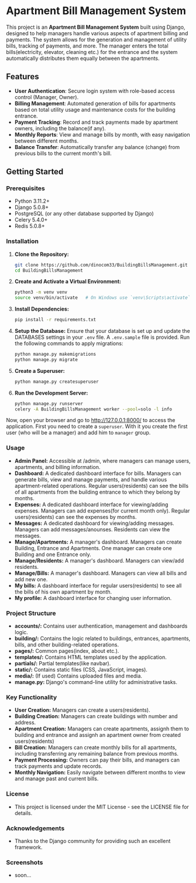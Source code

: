 # Apartment Bill Management System

This project is an **Apartment Bill Management System** built using Django, designed to help managers handle various aspects of apartment billing and payments. The system allows for the generation and management of utility bills, tracking of payments, and more. The manager enters the total bills(electricity, elevator, cleaning etc.) for the entrance and the system automatically distributes them equally between the apartments.

## Features

- **User Authentication**: Secure login system with role-based access control (Manager, Owner).
- **Billing Management**: Automated generation of bills for apartments based on total utility usage and maintenance costs for the building entrance.
- **Payment Tracking**: Record and track payments made by apartment owners, including the balance(if any).
- **Monthly Reports**: View and manage bills by month, with easy navigation between different months.
- **Balance Transfer**: Automatically transfer any balance (change) from previous bills to the current month's bill.

## Getting Started

### Prerequisites

- Python 3.11.2+
- Django 5.0.8+
- PostgreSQL (or any other database supported by Django)
- Celery 5.4.0+
- Redis 5.0.8+

### Installation

1. **Clone the Repository:**

   ```bash
   git clone https://github.com/dinocom33/BuildingBillsManagement.git
   cd BuildingBillsManagement
2. **Create and Activate a Virtual Environment:**
   ```bash
   python3 -m venv venv
   source venv/bin/activate   # On Windows use `venv\Scripts\activate`
   ```
3. **Install Dependencies:**
   ```bash
   pip install -r requirements.txt
   ```
4. **Setup the Database:**
   Ensure that your database is set up and update the DATABASES settings in your ```.env``` file. A ```.env.sample``` file is provided.
   Run the following commands to apply migrations:
   ```bash
   python manage.py makemigrations
   python manage.py migrate
   ```
5. **Create a Superuser:**
   ```bash
   python manage.py createsuperuser
   ```
6. **Run the Development Server:**
   ```bash
   python manage.py runserver
   celery -A BuildingBillsManagement worker --pool=solo -l info
   ```
Now, open your browser and go to http://127.0.0.1:8000/ to access the application.
First you need to create a ```superuser```. With it you create the first user (who will be a manager) and add him to ```manager``` group.

### Usage
 - **Admin Panel:** Accessible at /admin, where managers can manage users, apartments, and billing information.
 - **Dashboard:** A dedicated dashboard interface for bills. Managers can generate bills, view and manage payments, and handle various apartment-related operations. Regular users(residents) can see the bills of all apartments from the building entrance to which they belong by months.
 - **Expenses:** A dedicated dashboard interface for viewing/adding expenses. Managers can add expenses(for current month only). Regular users(residents) can see the expenses by months.
 - **Messages:** A dedicated dashboard for viewing/adding messages. Managers can add messages/anounses. Residents can view the messages.
 - **Manage/Apartments:** A manager's dashboard. Managers can create Building, Entrance and Apartments. One manager can create one Building and one Entrance only.
 - **Manage/Residents:** A manager's dashboard. Managers can view/add residents.
 - **Manage/Bills:** A manager's dashboard. Managers can view all bills and add new one.
 - **My bills:** A dashboard interface for regular users(residents) to see all the bills of his own apartment by month.
 - **My profile:** A dashboard interface for changing user information.

### Project Structure
 - **accounts/:** Contains user authentication, management and dashboards logic.
 - **building/:** Contains the logic related to buildings, entrances, apartments, bills, and other building-related operations.
 - **pages/:** Common pages(index, about etc.).
 - **templates/:** Contains HTML templates used by the application.
 - **partials/:** Partial templates(like navbar).
 - **static/:** Contains static files (CSS, JavaScript, images).
 - **media/:** (If used) Contains uploaded files and media.
 - **manage.py:** Django's command-line utility for administrative tasks.

### Key Functionality
 - **User Creation:** Managers can create a users(residents).
 - **Building Creation:** Managers can create buildings with number and address.
 - **Apartment Creation:** Managers can create apartments, assignh them to building and entrance and assignh an apartment owner from created users(residents)
 - **Bill Creation:** Managers can create monthly bills for all apartments, including transferring any remaining balance from previous months.
 - **Payment Processing:** Owners can pay their bills, and managers can track payments and update records.
 - **Monthly Navigation:** Easily navigate between different months to view and manage past and current bills.

### License
 - This project is licensed under the MIT License - see the LICENSE file for details.

### Acknowledgements
 - Thanks to the Django community for providing such an excellent framework.

### Screenshots
 - soon...
